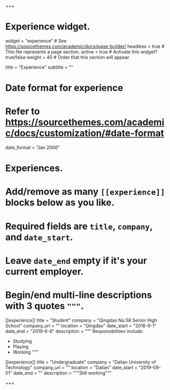 +++
# Experience widget.
widget = "experience"  # See https://sourcethemes.com/academic/docs/page-builder/
headless = true  # This file represents a page section.
active = true  # Activate this widget? true/false
weight = 40  # Order that this section will appear.

title = "Experience"
subtitle = ""

# Date format for experience
#   Refer to https://sourcethemes.com/academic/docs/customization/#date-format
date_format = "Jan 2006"

# Experiences.
#   Add/remove as many `[[experience]]` blocks below as you like.
#   Required fields are `title`, `company`, and `date_start`.
#   Leave `date_end` empty if it's your current employer.
#   Begin/end multi-line descriptions with 3 quotes `"""`.
[[experience]]
  title = "Student"
  company = "Qingdao No.58 Senior High School"
  company_url = ""
  location = "Qingdao"
  date_start = "2016-9-1"
  date_end = "2019-6-8"
  description = """
  Responsibilities include:
  
  * Studying
  * Playing
  * Working
  """

[[experience]]
  title = "Undergraduate"
  company = "Dalian University of Technology"
  company_url = ""
  location = "Dalian"
  date_start = "2019-09-01"
  date_end = ""
  description = """Still working"""

+++
